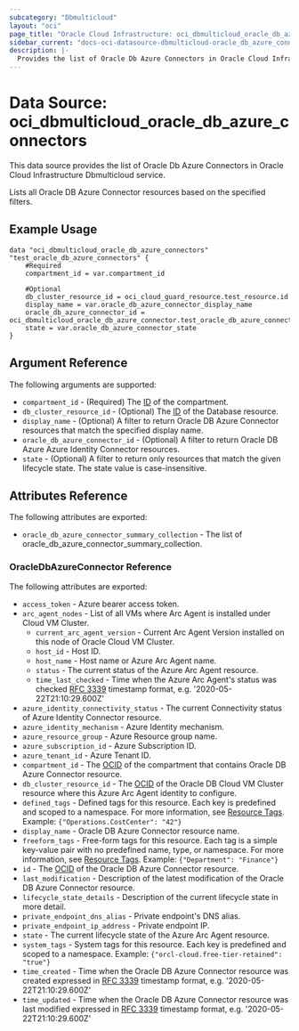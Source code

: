 ```yaml
---
subcategory: "Dbmulticloud"
layout: "oci"
page_title: "Oracle Cloud Infrastructure: oci_dbmulticloud_oracle_db_azure_connectors"
sidebar_current: "docs-oci-datasource-dbmulticloud-oracle_db_azure_connectors"
description: |-
  Provides the list of Oracle Db Azure Connectors in Oracle Cloud Infrastructure Dbmulticloud service
---
```


# Data Source: oci_dbmulticloud_oracle_db_azure_connectors
This data source provides the list of Oracle Db Azure Connectors in Oracle Cloud Infrastructure Dbmulticloud service.

Lists all Oracle DB Azure Connector resources based on the specified filters.


## Example Usage

```hcl
data "oci_dbmulticloud_oracle_db_azure_connectors" "test_oracle_db_azure_connectors" {
	#Required
	compartment_id = var.compartment_id

	#Optional
	db_cluster_resource_id = oci_cloud_guard_resource.test_resource.id
	display_name = var.oracle_db_azure_connector_display_name
	oracle_db_azure_connector_id = oci_dbmulticloud_oracle_db_azure_connector.test_oracle_db_azure_connector.id
	state = var.oracle_db_azure_connector_state
}
```

## Argument Reference

The following arguments are supported:

* `compartment_id` - (Required) The [ID](https://docs.cloud.oracle.com/iaas/Content/General/Concepts/identifiers.htm) of the compartment.
* `db_cluster_resource_id` - (Optional) The [ID](https://docs.cloud.oracle.com/iaas/Content/General/Concepts/identifiers.htm) of the Database resource.
* `display_name` - (Optional) A filter to return Oracle DB Azure Connector resources that match the specified display name.
* `oracle_db_azure_connector_id` - (Optional) A filter to return Oracle DB Azure Azure Identity Connector resources.
* `state` - (Optional) A filter to return only resources that match the given lifecycle state. The state value is case-insensitive. 


## Attributes Reference

The following attributes are exported:

* `oracle_db_azure_connector_summary_collection` - The list of oracle_db_azure_connector_summary_collection.

### OracleDbAzureConnector Reference

The following attributes are exported:

* `access_token` - Azure bearer access token.
* `arc_agent_nodes` - List of all VMs where Arc Agent is installed under Cloud VM Cluster.
	* `current_arc_agent_version` - Current Arc Agent Version installed on this node of Oracle Cloud VM Cluster.
	* `host_id` - Host ID.
	* `host_name` - Host name or Azure Arc Agent name.
	* `status` - The current status of the Azure Arc Agent resource.
	* `time_last_checked` - Time when the Azure Arc Agent's status was checked [RFC 3339](https://tools.ietf.org/html/rfc3339) timestamp format, e.g. '2020-05-22T21:10:29.600Z' 
* `azure_identity_connectivity_status` - The current Connectivity status of Azure Identity Connector resource.
* `azure_identity_mechanism` - Azure Identity mechanism.
* `azure_resource_group` - Azure Resource group name.
* `azure_subscription_id` - Azure Subscription ID.
* `azure_tenant_id` - Azure Tenant ID.
* `compartment_id` - The [OCID](https://docs.cloud.oracle.com/iaas/Content/General/Concepts/identifiers.htm) of the compartment that contains Oracle DB Azure Connector resource.
* `db_cluster_resource_id` - The [OCID](https://docs.cloud.oracle.com/iaas/Content/General/Concepts/identifiers.htm) of the Oracle DB Cloud VM Cluster resource where this Azure Arc Agent identity to configure.
* `defined_tags` - Defined tags for this resource. Each key is predefined and scoped to a namespace. For more information, see [Resource Tags](https://docs.cloud.oracle.com/iaas/Content/General/Concepts/resourcetags.htm).  Example: `{"Operations.CostCenter": "42"}` 
* `display_name` - Oracle DB Azure Connector resource name.
* `freeform_tags` - Free-form tags for this resource. Each tag is a simple key-value pair with no predefined name, type, or namespace. For more information, see [Resource Tags](https://docs.cloud.oracle.com/iaas/Content/General/Concepts/resourcetags.htm).  Example: `{"Department": "Finance"}` 
* `id` - The [OCID](https://docs.cloud.oracle.com/iaas/Content/General/Concepts/identifiers.htm) of the Oracle DB Azure Connector resource.
* `last_modification` - Description of the latest modification of the Oracle DB Azure Connector resource.
* `lifecycle_state_details` - Description of the current lifecycle state in more detail.
* `private_endpoint_dns_alias` - Private endpoint's DNS alias.
* `private_endpoint_ip_address` - Private endpoint IP.
* `state` - The current lifecycle state of the Azure Arc Agent resource.
* `system_tags` - System tags for this resource. Each key is predefined and scoped to a namespace.  Example: `{"orcl-cloud.free-tier-retained": "true"}` 
* `time_created` - Time when the Oracle DB Azure Connector resource was created expressed in [RFC 3339](https://tools.ietf.org/html/rfc3339) timestamp format, e.g. '2020-05-22T21:10:29.600Z' 
* `time_updated` - Time when the Oracle DB Azure Connector resource was last modified expressed in [RFC 3339](https://tools.ietf.org/html/rfc3339) timestamp format, e.g. '2020-05-22T21:10:29.600Z' 

